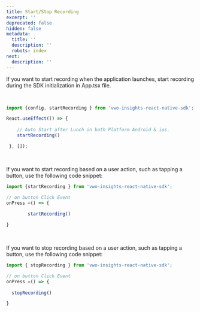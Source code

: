 ```yaml
---
title: Start/Stop Recording
excerpt: ''
deprecated: false
hidden: false
metadata:
  title: ''
  description: ''
  robots: index
next:
  description: ''
---
```

If you want to start recording when the application launches, start recording during the SDK initialization in App.tsx file.

<br />

```javascript
import {config, startRecording } from 'vwo-insights-react-native-sdk';

React.useEffect(() => {
 
    // Auto Start after Lunch in both Platform Android & ios.
    startRecording()

 }, []);

```

<br />

If you want to start recording based on a user action, such as tapping a button, use the following code snippet:

```javascript
import {startRecording } from 'vwo-insights-react-native-sdk';

// on button Click Event
onPress =() => {
  
		startRecording()

}

```

<br />

If you want to stop recording based on a user action, such as tapping a button, use the following code snippet:

```javascript
import { stopRecording } from 'vwo-insights-react-native-sdk';

// on button Click Event
onPress =() => {
	
  stopRecording()

}

```